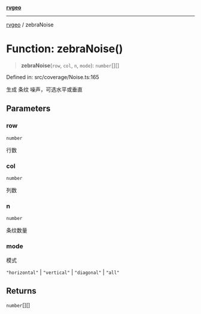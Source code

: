 [**rvgeo**](../README.md)

***

[rvgeo](../globals.md) / zebraNoise

# Function: zebraNoise()

> **zebraNoise**(`row`, `col`, `n`, `mode`): `number`[][]

Defined in: src/coverage/Noise.ts:165

生成 条纹 噪声，可选水平或垂直

## Parameters

### row

`number`

行数

### col

`number`

列数

### n

`number`

条纹数量

### mode

模式

`"horizontal"` | `"vertical"` | `"diagonal"` | `"all"`

## Returns

`number`[][]
